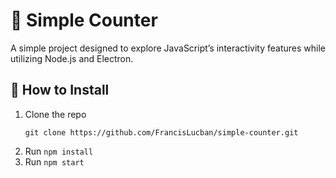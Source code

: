 # 🔢 Simple Counter

A simple project designed to explore JavaScript’s interactivity features while utilizing Node.js and Electron.

## 📖 How to Install
1. Clone the repo
    ```
    git clone https://github.com/FrancisLucban/simple-counter.git
    ```
2. Run `npm install`
3. Run `npm start` 
